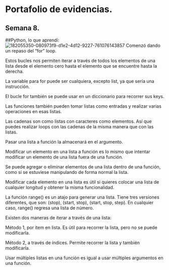 # Portafolio de evidencias.

## Semana 8.

##Python, lo que aprendí:
![182055350-080973f9-d1e2-4d12-9227-761076143857](https://user-images.githubusercontent.com/109629371/188505489-f931c79b-31d6-4b1d-98fd-cbaf0206c3b2.png)
Comenzó dando un repaso del “for” loop.

Estos bucles nos permiten iterar a través de todos los elementos de una lista desde el elemento cero hasta el elemento que se encuentre hasta la derecha.

La variable para for puede ser cualquiera, excepto list, ya que sería una instrucción.

El bucle for también se puede usar en un diccionario para recorrer sus keys.

Las funciones también pueden tomar listas como entradas y realizar varias operaciones en esas listas.

Las cadenas son como listas con caracteres como elementos. Así que puedes realizar loops con las cadenas de la misma manera que con las listas.

Pasar una lista a función la almacenará en el argumento.

Modificar un elemento en una lista a función es lo mismo que intentar modificar un elemento de una lista fuera de una función.

Se puede agregar o eliminar elementos de una lista dentro de una función, como si se estuviese manipulando de forma normal la lista.

Modificar cada elemento en una lista es útil si quieres colocar una lista de cualquier longitud y obtener la misma funcionalidad.

La función range() es un atajo para generar una lista. Tiene tres versiones diferentes, que son: (stop), (start, stop), (start, stop, step). En cualquier caso, range() regresa una lista de número.

Existen dos maneras de iterar a través de una lista:

Método 1, por item en lista. Es útil para recorrer la lista, pero no se puede modificarla.

Método 2, a través de índices. Permite recorrer la lista y también modificarla.

Usar múltiples listas en una función es igual a usar múltiples argumentos en una función.
